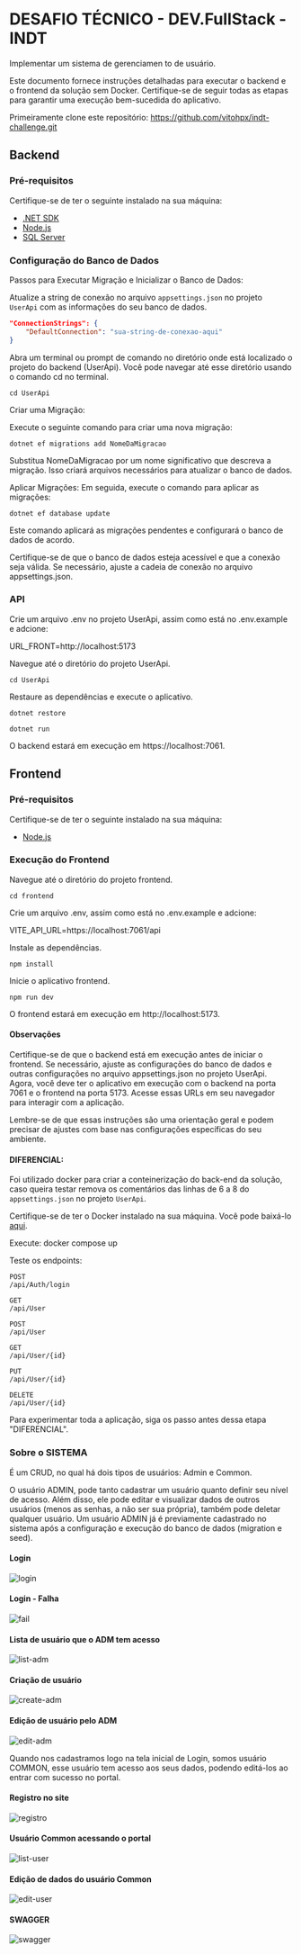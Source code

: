 # DESAFIO TÉCNICO - DEV.FullStack - INDT

Implementar um sistema de gerenciamen to de usuário.

Este documento fornece instruções detalhadas para executar o backend e o frontend da solução sem Docker. Certifique-se de seguir todas as etapas para garantir uma execução bem-sucedida do aplicativo.

Primeiramente clone este repositório: https://github.com/vitohpx/indt-challenge.git

## Backend

### Pré-requisitos

Certifique-se de ter o seguinte instalado na sua máquina:

- [.NET SDK](https://dotnet.microsoft.com/download)
- [Node.js](https://nodejs.org/)
- [SQL Server](https://www.microsoft.com/sql-server/)

### Configuração do Banco de Dados

Passos para Executar Migração e Inicializar o Banco de Dados:

Atualize a string de conexão no arquivo `appsettings.json` no projeto `UserApi` com as informações do seu banco de dados.

   ```json
   "ConnectionStrings": {
       "DefaultConnection": "sua-string-de-conexao-aqui"
   }
  ```

Abra um terminal ou prompt de comando no diretório onde está localizado o projeto do backend (UserApi). Você pode navegar até esse diretório usando o comando cd no terminal.

```
cd UserApi
```
Criar uma Migração:

Execute o seguinte comando para criar uma nova migração:
```
dotnet ef migrations add NomeDaMigracao
```
Substitua NomeDaMigracao por um nome significativo que descreva a migração. Isso criará arquivos necessários para atualizar o banco de dados.

Aplicar Migrações:
Em seguida, execute o comando para aplicar as migrações:

```
dotnet ef database update
```
Este comando aplicará as migrações pendentes e configurará o banco de dados de acordo.

Certifique-se de que o banco de dados esteja acessível e que a conexão seja válida. Se necessário, ajuste a cadeia de conexão no arquivo appsettings.json.
### API
Crie um arquivo .env no projeto UserApi, assim como está no .env.example e adcione:
   
URL_FRONT=http://localhost:5173

Navegue até o diretório do projeto UserApi.

```
cd UserApi
```

Restaure as dependências e execute o aplicativo.

```
dotnet restore
```

```
dotnet run
```

O backend estará em execução em https://localhost:7061.


## Frontend

### Pré-requisitos
Certifique-se de ter o seguinte instalado na sua máquina:

- [Node.js](https://nodejs.org/en)

### Execução do Frontend

Navegue até o diretório do projeto frontend.


```
cd frontend
```

Crie um arquivo .env, assim como está no .env.example e adcione:
   
VITE_API_URL=https://localhost:7061/api

Instale as dependências.
```
npm install
```

Inicie o aplicativo frontend.
```
npm run dev
```

O frontend estará em execução em http://localhost:5173.

#### Observações

Certifique-se de que o backend está em execução antes de iniciar o frontend.
Se necessário, ajuste as configurações do banco de dados e outras configurações no arquivo appsettings.json no projeto UserApi.
Agora, você deve ter o aplicativo em execução com o backend na porta 7061 e o frontend na porta 5173. Acesse essas URLs em seu navegador para interagir com a aplicação.

Lembre-se de que essas instruções são uma orientação geral e podem precisar de ajustes com base nas configurações específicas do seu ambiente.


#### DIFERENCIAL:

Foi utilizado docker para criar a conteinerização do
back-end da solução, caso queira testar remova os comentários das linhas de 6 a 8 do  `appsettings.json` no projeto `UserApi`.

Certifique-se de ter o Docker instalado na sua máquina. Você pode baixá-lo [aqui](https://www.docker.com/products/docker-desktop).

Execute: docker compose up 

Teste os endpoints:
```
POST
/api/Auth/login
```
```
GET
/api/User

POST
/api/User

GET
/api/User/{id}

PUT
/api/User/{id}

DELETE
/api/User/{id}
```

Para experimentar toda a aplicação, siga os passo antes dessa etapa "DIFERENCIAL". 


### Sobre o SISTEMA

É um CRUD, no qual há dois tipos de usuários: Admin e Common.

O usuário ADMIN, pode tanto cadastrar um usuário quanto definir seu nível de acesso. Além disso, ele pode editar e visualizar dados de outros usuários (menos as senhas, a não ser sua própria), também pode deletar qualquer usuário. Um usuário ADMIN já é previamente cadastrado no sistema após a configuração e execução do banco de dados (migration e seed).

#### Login
![login](img/login.png)

#### Login - Falha 
![fail](img/login_fail.png)

#### Lista de usuário que o ADM tem acesso
![list-adm](img/user-list-adm.png)

#### Criação de usuário
![create-adm](img/user-create-adm.png)

#### Edição de usuário pelo ADM
![edit-adm](img/user-edit-admin.png)

Quando nos cadastramos logo na tela inicial de Login, somos usuário COMMON, esse usuário tem acesso aos seus dados, podendo editá-los ao entrar com sucesso no portal.

#### Registro no site
![registro](img/register.png)

#### Usuário Common acessando o portal
![list-user](img/user_list_common.png)

#### Edição de dados do usuário Common
![edit-user](img/user_edit_common.png)


#### SWAGGER
![swagger](img/swagger.png)


